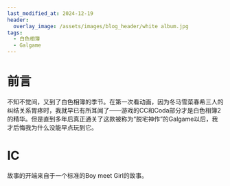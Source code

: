 ```yaml
---
last_modified_at: 2024-12-19
header:
  overlay_image: /assets/images/blog_header/white album.jpg
tags:
  - 白色相簿
  - Galgame
---
```

# 前言
不知不觉间，又到了白色相簿的季节。在第一次看动画，因为冬马雪菜春希三人的纠结关系胃疼时，我就早已有所耳闻了——游戏的CC和Coda部分才是白色相簿2的精华。但是直到多年后真正通关了这款被称为“脱宅神作”的Galgame以后，我才后悔我为什么没能早点玩到它。
# IC
故事的开端来自于一个标准的Boy meet Girl的故事。

